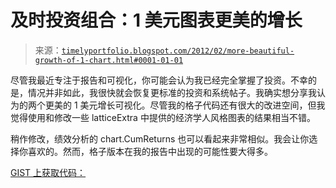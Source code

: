<!--yml

分类：未分类

日期：2024-05-18 15:08:22

-->

# 及时投资组合：1 美元图表更美的增长

> 来源：[`timelyportfolio.blogspot.com/2012/02/more-beautiful-growth-of-1-chart.html#0001-01-01`](http://timelyportfolio.blogspot.com/2012/02/more-beautiful-growth-of-1-chart.html#0001-01-01)

尽管我最近专注于报告和可视化，你可能会认为我已经完全掌握了投资。不幸的是，情况并非如此，我很快就会恢复更标准的投资和系统帖子。我确实想分享我认为的两个更美的 1 美元增长可视化。尽管我的格子代码还有很大的改进空间，但我觉得使用和修改一些 latticeExtra 中提供的经济学人风格图表的结果相当不错。

稍作修改，绩效分析的 chart.CumReturns 也可以看起来非常相似。我会让你选择你喜欢的。然而，格子版本在我的报告中出现的可能性要大得多。

[GIST 上获取代码：](https://gist.github.com/1754891)
